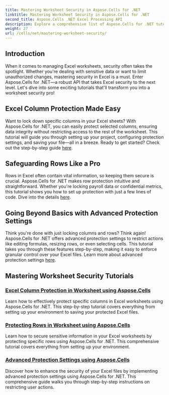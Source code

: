 ```yaml
---
title: Mastering Worksheet Security in Aspose.Cells for .NET
linktitle: Mastering Worksheet Security in Aspose.Cells for .NET
second_title: Aspose.Cells .NET Excel Processing API
description: Explore a comprehensive list of Aspose.Cells for .NET tutorials. Learn to master worksheet security with practical, step-by-step guides for Excel protection.
weight: 27
url: /cells/net/mastering-worksheet-security/
---
```

## Introduction

When it comes to managing Excel worksheets, security often takes the spotlight. Whether you're dealing with sensitive data or want to limit unauthorized changes, mastering security in Excel is a must. Enter Aspose.Cells for .NET—a robust API that takes Excel security to the next level. Let's dive into some exciting tutorials that'll transform you into a worksheet security pro!

## Excel Column Protection Made Easy  
Want to lock down specific columns in your Excel sheets? With Aspose.Cells for .NET, you can easily protect selected columns, ensuring data integrity without restricting access to the rest of the worksheet. This tutorial will guide you through setting up your project, configuring protection settings, and saving your file—all in a breeze. Ready to get started? Check out the step-by-step guide [here](./excel-column-protection/).

## Safeguarding Rows Like a Pro  
Rows in Excel often contain vital information, so keeping them secure is crucial. Aspose.Cells for .NET makes row protection intuitive and straightforward. Whether you're locking payroll data or confidential metrics, this tutorial shows you how to set up protection with just a few lines of code. Dive into the details [here](./protecting-rows/).

## Going Beyond Basics with Advanced Protection Settings  
Think you're done with just locking columns and rows? Think again! Aspose.Cells for .NET offers advanced protection settings to restrict actions like editing formulas, resizing rows, or even selecting cells. This tutorial takes you through these features step-by-step, making it easy to enforce granular control over your Excel files. Learn more about advanced protection settings [here](./advanced-protection-settings/).

## Mastering Worksheet Security Tutorials
### [Excel Column Protection in Worksheet using Aspose.Cells](./excel-column-protection/)
Learn how to effectively protect specific columns in Excel worksheets using Aspose.Cells for .NET. This step-by-step tutorial covers everything from setting up your environment to saving your protected Excel files.
### [Protecting Rows in Worksheet using Aspose.Cells](./protecting-rows/)
Learn how to secure sensitive information in your Excel worksheets by protecting specific rows using Aspose.Cells for .NET. This comprehensive tutorial covers everything from setting up your environment.
### [Advanced Protection Settings using Aspose.Cells](./advanced-protection-settings/)
Discover how to enhance the security of your Excel files by implementing advanced protection settings using Aspose.Cells for .NET. This comprehensive guide walks you through step-by-step instructions on restricting user actions.
